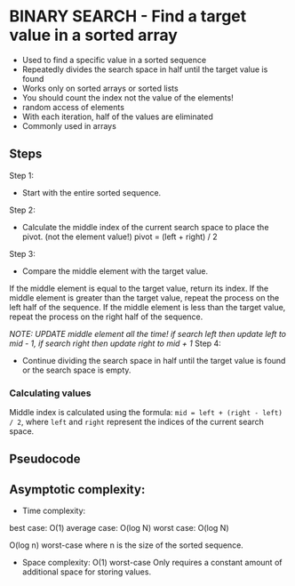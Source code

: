 # BINARY SEARCH - Find a target value in a sorted array

- Used to find a specific value in a sorted sequence
- Repeatedly divides the search space in half until the target value is found
- Works only on sorted arrays or sorted lists
- You should count the index not the value of the elements!
- random access of elements
- With each iteration, half of the values are eliminated
- Commonly used in arrays


## Steps

Step 1: 
- Start with the entire sorted sequence.

Step 2:
- Calculate the middle index of the current search space to place the pivot. (not the element value!)
pivot = (left + right) / 2

Step 3:
- Compare the middle element with the target value.

If the middle element is equal to the target value, return its index.
If the middle element is greater than the target value, repeat the process on the left half of the sequence.
If the middle element is less than the target value, repeat the process on the right half of the sequence.

*NOTE: UPDATE middle element all the time! if search left then update left to mid - 1, if search right then update right to mid + 1*
Step 4:
- Continue dividing the search space in half until the target value is found or the search space is empty.

### Calculating values

Middle index is calculated using the formula: `mid = left + (right - left) / 2`, where `left` and `right` represent the indices of the current search space.

## Pseudocode


## Asymptotic complexity: 

- Time complexity:

best case: O(1)
average case: O(log N)
worst case: O(log N)

O(log n) worst-case where n is the size of the sorted sequence.

- Space complexity: 
O(1) worst-case 
Only requires a constant amount of additional space for storing values. 
